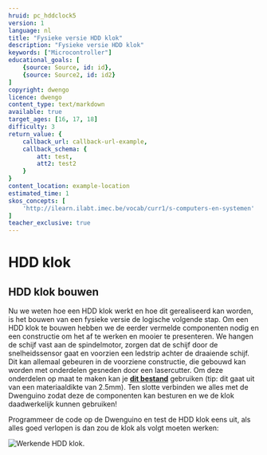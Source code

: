 ```yaml
---
hruid: pc_hddclock5
version: 1
language: nl
title: "Fysieke versie HDD klok"
description: "Fysieke versie HDD klok"
keywords: ["Microcontroller"]
educational_goals: [
    {source: Source, id: id}, 
    {source: Source2, id: id2}
]
copyright: dwengo
licence: dwengo
content_type: text/markdown
available: true
target_ages: [16, 17, 18]
difficulty: 3
return_value: {
    callback_url: callback-url-example,
    callback_schema: {
        att: test,
        att2: test2
    }
}
content_location: example-location
estimated_time: 1
skos_concepts: [
    'http://ilearn.ilabt.imec.be/vocab/curr1/s-computers-en-systemen'
]
teacher_exclusive: true
---
```


# HDD klok

## HDD klok bouwen

Nu we weten hoe een HDD klok werkt en hoe dit gerealiseerd kan worden, is het bouwen van een fysieke versie de logische volgende stap. 
Om een HDD klok te bouwen hebben we de eerder vermelde componenten nodig en een constructie om het af te werken en mooier te presenteren. We hangen de schijf vast aan de spindelmotor, zorgen dat de schijf door de snelheidssensor gaat en voorzien een ledstrip achter de draaiende schijf. Dit kan allemaal gebeuren in de voorziene constructie, die gebouwd kan worden met onderdelen gesneden door een lasercutter. Om deze onderdelen op maat te maken kan je <a href="https://raw.githubusercontent.com/dwengovzw/learning_content/staging/learning_objects/nederlands/content/physical_computing/leerlijn_microcontrollers/4610_project_hdd_clock/0005_hddclock/embed/hdd_clock.dxf" download><strong>dit bestand</strong></a> gebruiken (tip: dit gaat uit van een materiaaldikte van 2.5mm). 
Ten slotte verbinden we alles met de Dwenguino zodat deze de componenten kan besturen en we de klok daadwerkelijk kunnen gebruiken! 

Programmeer de code op de Dwenguino en test de HDD klok eens uit, als alles goed verlopen is dan zou de klok als volgt moeten werken:

<img src="embed/FysiekeHDDClock.gif" alt="Werkende HDD klok." title="Werkende HDD klok."></img>  
